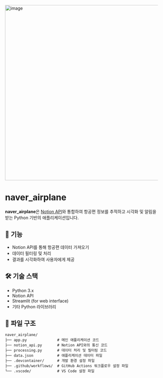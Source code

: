 <img width="786" height="575" alt="image" src="https://github.com/user-attachments/assets/8ddc6e99-20ee-4bdf-be1d-e1b0162683e5" />

# naver_airplane

**naver_airplane**은 [Notion API](https://www.notion.so/)와 통합하여 항공편 정보를 추적하고 시각화 및 알림을 받는 Python 기반의 애플리케이션입니다.

## 🚀 기능

- Notion API를 통해 항공편 데이터 가져오기
- 데이터 필터링 및 처리
- 결과를 시각화하여 사용자에게 제공

## 🛠️ 기술 스택

- Python 3.x
- Notion API
- Streamlit (for web interface)
- 기타 Python 라이브러리

## 📁 파일 구조

```text
naver_airplane/
├── app.py              # 메인 애플리케이션 코드
├── notion_api.py       # Notion API와의 통신 코드
├── processing.py       # 데이터 처리 및 필터링 코드
├── data.json           # 애플리케이션 데이터 파일
├── .devcontainer/      # 개발 환경 설정 파일
├── .github/workflows/  # GitHub Actions 워크플로우 설정 파일
└── .vscode/            # VS Code 설정 파일
